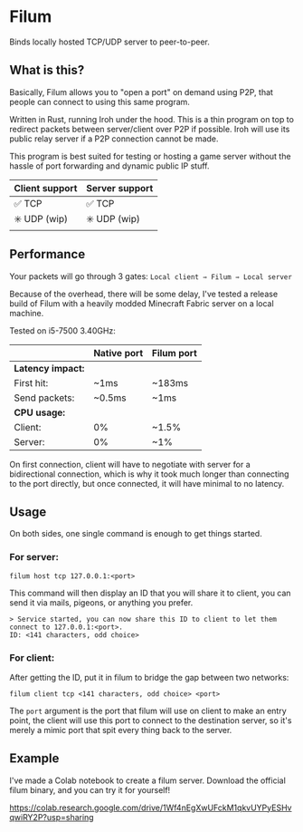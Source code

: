 # Filum

Binds locally hosted TCP/UDP server to peer-to-peer.

## What is this?

Basically, Filum allows you to "open a port" on demand using P2P, that people can connect to using this same program.

Written in Rust, running Iroh under the hood. This is a thin program on top to redirect packets between server/client over P2P if possible. Iroh will use its public relay server if a P2P connection cannot be made.

This program is best suited for testing or hosting a game server without the hassle of port forwarding and dynamic public IP stuff.

| Client support | Server support |
| -------------- | -------------- |
| ✅ TCP         | ✅ TCP         |
| ✳️ UDP (wip)   | ✳️ UDP (wip)   |

## Performance

Your packets will go through 3 gates: `Local client ⇾ Filum ⇾ Local server`

Because of the overhead, there will be some delay, I've tested a release build of Filum with a heavily modded Minecraft Fabric server on a local machine.

Tested on i5-7500 3.40GHz:

|                     | Native port | Filum port |
| ------------------- | ----------- | ---------- |
| **Latency impact:** |
| First hit:          | ~1ms        | ~183ms     |
| Send packets:       | ~0.5ms      | ~1ms       |
| **CPU usage:**      |
| Client:             | 0%          | ~1.5%      |
| Server:             | 0%          | ~1%        |

On first connection, client will have to negotiate with server for a bidirectional connection, which is why it took much longer than connecting to the port directly, but once connected, it will have minimal to no latency.

## Usage

On both sides, one single command is enough to get things started.

### For server:

```
filum host tcp 127.0.0.1:<port>
```

This command will then display an ID that you will share it to client, you can send it via mails, pigeons, or anything you prefer.

```
> Service started, you can now share this ID to client to let them connect to 127.0.0.1:<port>.
ID: <141 characters, odd choice>
```

### For client:

After getting the ID, put it in filum to bridge the gap between two networks:

```
filum client tcp <141 characters, odd choice> <port>
```

The `port` argument is the port that filum will use on client to make an entry point, the client will use this port to connect to the destination server, so it's merely a mimic port that spit every thing back to the server.

## Example

I've made a Colab notebook to create a filum server. Download the official filum binary, and you can try it for yourself!

https://colab.research.google.com/drive/1Wf4nEgXwUFckM1qkvUYPyESHvqwiRY2P?usp=sharing
